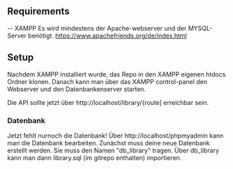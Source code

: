 
## Requirements
-- XAMPP
Es wird mindestens der Apache-webserver und der MYSQL-Server benötigt.
https://www.apachefriends.org/de/index.html

## Setup
Nachdem XAMPP installiert wurde, das Repo in den XAMPP eigenen htdocs Ordner klonen.
Danach kann man über das XAMPP control-panel den Webserver und den Datenbankenserver starten.

Die API sollte jetzt über http://localhost/library/{route] erreichbar sein.
### Datenbank
Jetzt fehlt nurnoch die Datenbank!
Über http://localhost/phpmyadmin kann man die Datenbank bearbeiten.
Zunächst muss deine neue Datenbank erstellt werden.
Sie muss den Namen "db_library" tragen.
Über db_library kann man dann library.sql (im gitrepo enthalten) importieren.
